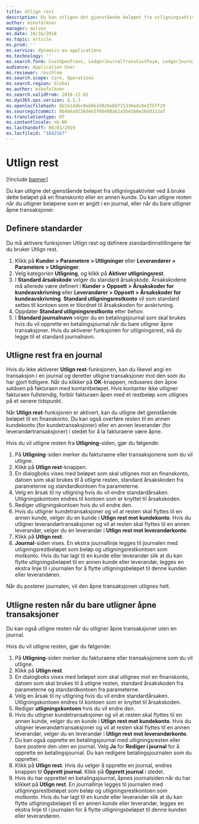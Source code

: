 ```yaml
---
title: Utlign rest
description: Du kan utligne det gjenstående beløpet fra utligningsaktivitet ved å bruke dette beløpet i en finanskonto.
author: mikefalkner
manager: aolson
ms.date: 10/16/2018
ms.topic: article
ms.prod: ''
ms.service: dynamics-ax-applications
ms.technology: ''
ms.search.form: CustOpenTrans, LedgerJournalTransCustPaym, LedgerJournalTransVendPaym, VendOpenTrans
audience: Application User
ms.reviewer: roschlom
ms.search.scope: Core, Operations
ms.search.region: Global
ms.author: mikefalkner
ms.search.validFrom: 2018-12-01
ms.dyn365.ops.version: 8.1.3
ms.openlocfilehash: 6b1b1ddbc8eb8b1d926e68715336edc8e275ff29
ms.sourcegitcommit: 8b4b6a9226d4e5f66498ab2a5b4160e26dd112af
ms.translationtype: HT
ms.contentlocale: nb-NO
ms.lasthandoff: 08/01/2019
ms.locfileid: "1842167"
---
```

# <a name="settle-remainder"></a>Utlign rest

[!include [banner](../includes/banner.md)]

Du kan utligne det gjenstående beløpet fra utligningsaktivitet ved å bruke dette beløpet på en finanskonto eller en annen kunde. Du kan utligne resten når du utligner beløpene som er angitt i en journal, eller når du bare utligner åpne transaksjoner.

## <a name="setting-up-defaults"></a>Definere standarder 
Du må aktivere funksjonen Utlign rest og definere standardinnstillingene før du bruker Utlign rest.

1)  Klikk på **Kunder > Parametere > Utligninger** eller **Leverandører > Parametere > Utligninger**.
2)  Velg kategorien **Utligning**, og klikk på **Aktiver utligningsrest**.
3)  I **Standard årsakskode** velger du standard årsakskode. Årsakskodene må allerede være definert i **Kunder > Oppsett > Årsakskoder for kundeavskrivning** eller **Leverandører > Oppsett > Årsakskoder for kundeavskrivning**. **Standard utligningsrestkonto** vil som standard settes til kontoen som er tilordnet til årsakskoden for avskrivning.
3)  Oppdater **Standard utligningsrestkonto** etter behov.
4)  I **Standard journalnavn** velger du en betalingsjournal som skal brukes hvis du vil opprette en betalingsjournal når du bare utligner åpne transaksjoner. Hvis du aktiverer funksjonen for utligningsrest, må du legge til et standard journalnavn.

## <a name="settle-remainder-from-a-journal"></a>Utligne rest fra en journal
Hvis du ikke aktiverer **Utlign rest**-funksjonen, kan du likevel angi en transaksjon i en journal og deretter utligne transaksjoner mot den som du har gjort tidligere. Når du klikker på **OK**-knappen, reduseres den åpne saldoen på fakturaen med kontantbeløpet. Hvis kontanter ikke utligner fakturaen fullstendig, forblir fakturaen åpen med et restbeløp som utlignes på et senere tidspunkt.

Når **Utlign rest**-funksjonen er aktivert, kan du utligne det gjenstående beløpet til en finanskonto. Du kan også overføre resten til en annen kundekonto (for kundetransaksjoner) eller en annen leverandør (for leverandørtransaksjoner) i stedet for å la fakturaene være åpne. 

Hvis du vil utligne resten fra **Utligning**-siden, gjør du følgende:

1)  På **Utligning**-siden merker du fakturaene eller transaksjonene som du vil utligne.
2)  Klikk på **Utlign rest**-knappen.
3)  En dialogboks vises med beløpet som skal utlignes mot en finanskonto, datoen som skal brukes til å utligne resten, standard årsakskoden fra parameterne og standardkontoen fra parameterne. 
4)  Velg en årsak til ny utligning hvis du vil endre standardårsaken. Utligningskontoen endres til kontoen som er knyttet til årsakskoden.
5)  Rediger utligningskontoen hvis du vil endre den.
6)  Hvis du utligner kundetransaksjoner og vil at resten skal flyttes til en annen kunde, velger du en kunde i **Utlign rest mot kundekonto**. Hvis du utligner leverandørtransaksjoner og vil at resten skal flyttes til en annen leverandør, velger du en leverandør i **Utlign rest mot leverandørkonto**.
6)  Klikk på **Utlign rest**.
7)  **Journal**-siden vises. En ekstra journallinje legges til journalen med utligningsrestbeløpet som beløp og utligningsrestkontoen som motkonto. Hvis du har lagt til en kunde eller leverandør slik at du kan flytte utligningsbeløpet til en annen kunde eller leverandør, legges en ekstra linje til i journalen for å flytte utligningsbeløpet til denne kunden eller leverandøren.

Når du posterer journalen, vil den åpne transaksjonen utlignes helt. 

## <a name="settle-remainder-when-you-are-only-settling-open-transactions"></a>Utligne resten når du bare utligner åpne transaksjoner
Du kan også utligne resten når du utligner åpne transaksjoner uten en journal.

Hvis du vil utligne resten, gjør du følgende:

1)  På **Utligning**-siden merker du fakturaene eller transaksjonene som du vil utligne.
2)  Klikk på **Utlign rest**.
3)  En dialogboks vises med beløpet som skal utlignes mot en finanskonto, datoen som skal brukes til å utligne resten, standard årsakskoden fra parameterne og standardkontoen fra parameterne. 
4)  Velg en årsak til ny utligning hvis du vil endre standardårsaken. Utligningskontoen endres til kontoen som er knyttet til årsakskoden.
5)  Rediger **utligningskontoen** hvis du vil endre den.
6)  Hvis du utligner kundetransaksjoner og vil at resten skal flyttes til en annen kunde, velger du en kunde i **Utlign rest mot kundekonto**. Hvis du utligner leverandørtransaksjoner og vil at resten skal flyttes til en annen leverandør, velger du en leverandør i **Utlign rest mot leverandørkonto**.
7)  Du kan også opprette en betalingsjournal med utligningsresten eller bare postere den uten en journal. Velg **Ja** for **Rediger i journal** for å opprette en betalingsjournal. Du kan redigere betalingsjournalen som du oppretter.
8)  Klikk på **Utlign rest**. Hvis du velger å opprette en journal, endres knappen til **Opprett journal**. Klikk på **Opprett journal** i stedet.
9)  Hvis du har opprettet en betalingsjournal, åpnes journalsiden når du har klikket på **Utlign rest**. En journallinje legges til journalen med utligningsrestbeløpet som beløp og utligningsrestkontoen som motkonto. Hvis du har lagt til en kunde eller leverandør slik at du kan flytte utligningsbeløpet til en annen kunde eller leverandør, legges en ekstra linje til i journalen for å flytte utligningsbeløpet til denne kunden eller leverandøren.
